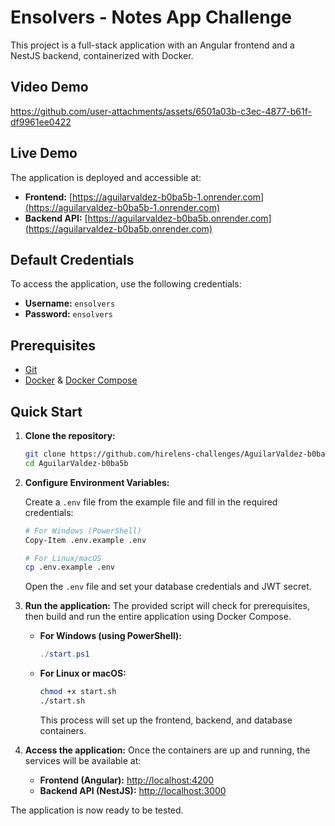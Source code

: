 # Ensolvers - Notes App Challenge

This project is a full-stack application with an Angular frontend and a NestJS backend, containerized with Docker.
## Video Demo 

https://github.com/user-attachments/assets/6501a03b-c3ec-4877-b61f-df9961ee0422

## Live Demo
The application is deployed and accessible at:

- **Frontend:** [https://aguilarvaldez-b0ba5b-1.onrender.com](https://aguilarvaldez-b0ba5b-1.onrender.com)
- **Backend API:** [https://aguilarvaldez-b0ba5b.onrender.com](https://aguilarvaldez-b0ba5b.onrender.com)

## Default Credentials

To access the application, use the following credentials:

- **Username:** `ensolvers`
- **Password:** `ensolvers`

## Prerequisites

- [Git](https://git-scm.com/)
- [Docker](https://www.docker.com/products/docker-desktop/) & [Docker Compose](https://docs.docker.com/compose/)

## Quick Start

1.  **Clone the repository:**

    ```bash
    git clone https://github.com/hirelens-challenges/AguilarValdez-b0ba5b.git
    cd AguilarValdez-b0ba5b
    ```
2.  **Configure Environment Variables:**
    
    Create a `.env` file from the example file and fill in the required credentials:

    ```bash
    # For Windows (PowerShell)
    Copy-Item .env.example .env

    # For Linux/macOS
    cp .env.example .env
    ```

    Open the `.env` file and set your database credentials and JWT secret.

3.  **Run the application:**
    The provided script will check for prerequisites, then build and run the entire application using Docker Compose.

    - **For Windows (using PowerShell):**

      ```powershell
      ./start.ps1
      ```

    - **For Linux or macOS:**
      ```bash
      chmod +x start.sh
      ./start.sh
      ```
      This process will set up the frontend, backend, and database containers.

4.  **Access the application:**
    Once the containers are up and running, the services will be available at:

    - **Frontend (Angular):** [http://localhost:4200](http://localhost:4200)
    - **Backend API (NestJS):** [http://localhost:3000](http://localhost:3000)

The application is now ready to be tested.
